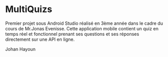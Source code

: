 # MultiQuizs

Premier projet sous Android Studio réalisé en 3ème année dans le cadre du cours de Mr.Jonas Evenisse.
Cette application mobile contient un quiz en temps réel et fonctionnel prenant ses questions et ses réponses directement sur une API en ligne.

Johan Hayoun
